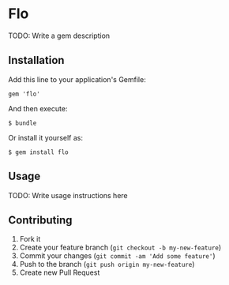 # Flo

TODO: Write a gem description

## Installation

Add this line to your application's Gemfile:

    gem 'flo'

And then execute:

    $ bundle

Or install it yourself as:

    $ gem install flo

## Usage

TODO: Write usage instructions here

## Contributing

1. Fork it
2. Create your feature branch (`git checkout -b my-new-feature`)
3. Commit your changes (`git commit -am 'Add some feature'`)
4. Push to the branch (`git push origin my-new-feature`)
5. Create new Pull Request
